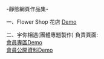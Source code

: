 -靜態網頁作品集-



一、Flower Shop 花店
<a href="https://ChangStacy.github.io/FlowerShop/Home.html"  target="_blank">Demo</a>





二、宇你相遇(團體專題製作)
負責頁面:
<br>
 <a href="https://ChangStacy.github.io/spacemeet/personalFile.html"  target="_blank">會員專區Demo</a>
<br>
 <a href="https://ChangStacy.github.io/spacemeet/publicprofile.html"  target="_blank">會員公開資料Demo</a>

  

